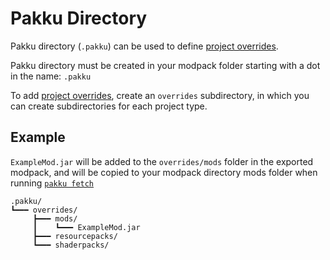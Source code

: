 # Pakku Directory

Pakku directory (`.pakku`) can be used to define [project overrides].

Pakku directory must be created in your modpack folder
starting with a dot in the name: `.pakku`

To add [project overrides], create an `overrides` subdirectory,
in which you can create subdirectories for each project type.

## Example

`ExampleMod.jar` will be added to the `overrides/mods` folder in
the exported modpack, and will be copied to your modpack directory
mods folder when running [`pakku fetch`](pakku-fetch.md)

```
.pakku/
┗━━━ overrides/
     ┣━━━ mods/
     ┃    ┗━━━ ExampleMod.jar
     ┣━━━ resourcepacks/
     ┗━━━ shaderpacks/
```

[project overrides]: Pakku-Terminology.md#project-override